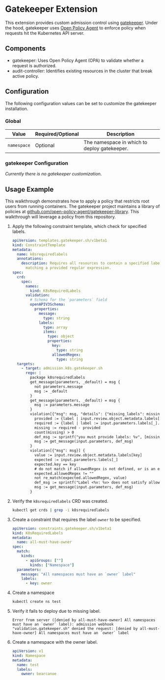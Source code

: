 # Gatekeeper Extension

This extension provides custom admission control using
[gatekeeper](https://github.com/open-policy-agent/gatekeeper). Under the hood,
gatekeeper uses [Open Policy Agent](https://www.openpolicyagent.org) to enforce
policy when requests hit the Kubernetes API server.

## Components

* gatekeeper: Uses Open Policy Agent (OPA) to validate whether a request is
authorized.
* audit-controller: Identifies existing resources in the cluster that break
active policy.

## Configuration

The following configuration values can be set to customize the gatekeeper installation.

### Global

| Value | Required/Optional | Description |
|-------|-------------------|-------------|
| `namespace` | Optional | The namespace in which to deploy gatekeeper. |

### gatekeeper Configuration

_Currently there is no gatekeeper customization_.

## Usage Example

This walkthrough demonstrates how to apply a policy that restricts root users
from running containers. The gatekeeper project maintains a library of policies
at
[github.com/open-policy-agent/gatekeeper-library](https://github.com/open-policy-agent/gatekeeper-library).
This walkthrough will leverage a policy from this repository.

1. Apply the following constraint template, which check for specified labels.

    ```yaml
    apiVersion: templates.gatekeeper.sh/v1beta1
    kind: ConstraintTemplate
    metadata:
      name: k8srequiredlabels
      annotations:
        description: Requires all resources to contain a specified label with a value
          matching a provided regular expression.
    spec:
      crd:
        spec:
          names:
            kind: K8sRequiredLabels
          validation:
            # Schema for the `parameters` field
            openAPIV3Schema:
              properties:
                message:
                  type: string
                labels:
                  type: array
                  items:
                    type: object
                    properties:
                      key:
                        type: string
                      allowedRegex:
                        type: string
      targets:
        - target: admission.k8s.gatekeeper.sh
          rego: |
            package k8srequiredlabels
            get_message(parameters, _default) = msg {
              not parameters.message
              msg := _default
            }
            get_message(parameters, _default) = msg {
              msg := parameters.message
            }
            violation[{"msg": msg, "details": {"missing_labels": missing}}] {
              provided := {label | input.review.object.metadata.labels[label]}
              required := {label | label := input.parameters.labels[_].key}
              missing := required - provided
              count(missing) > 0
              def_msg := sprintf("you must provide labels: %v", [missing])
              msg := get_message(input.parameters, def_msg)
            }
            violation[{"msg": msg}] {
              value := input.review.object.metadata.labels[key]
              expected := input.parameters.labels[_]
              expected.key == key
              # do not match if allowedRegex is not defined, or is an empty string
              expected.allowedRegex != ""
              not re_match(expected.allowedRegex, value)
              def_msg := sprintf("Label <%v: %v> does not satisfy allowed regex: %v", [key, value, expected.allowedRegex])
              msg := get_message(input.parameters, def_msg)
            }
    ```

1. Verify the `k8srequiredlabels` CRD was created.

    ```sh
    kubectl get crds | grep -i k8srequiredlabels
    ```

1. Create a constraint that requires the label `owner` to be specified.

    ```yaml
    apiVersion: constraints.gatekeeper.sh/v1beta1
    kind: K8sRequiredLabels
    metadata:
      name: all-must-have-owner
    spec:
      match:
        kinds:
          - apiGroups: [""]
            kinds: ["Namespace"]
      parameters:
        message: "All namespaces must have an `owner` label"
        labels:
          - key: owner
    ```

1. Create a namespace

    ```sh
    kubectl create ns test
    ```

1. Verify it fails to deploy due to missing label.

    ```text
    Error from server ([denied by all-must-have-owner] All namespaces must have an `owner` label): admission webhook "validation.gatekeeper.sh" denied the request: [denied by all-must-have-owner] All namespaces must have an `owner` label
    ```

1. Create a namespace with the owner label.

    ```yaml
    apiVersion: v1
    kind: Namespace
    metadata:
      name: test
      labels:
        owner: bearcanoe
    ```
